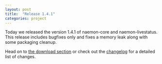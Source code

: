 ```yaml
---
layout: post
title:  "Release 1.4.1"
categories: project
---
```


Today we released the version 1.4.1 of naemon-core and naemon-livestatus. This release
includes bugfixes only and fixes a memory leak along with some packaging cleanup.

Head on to [the download section](/download) or check out the [changelog](/documentation/usersguide/whatsnew.html) for
a detailed list of changes.
